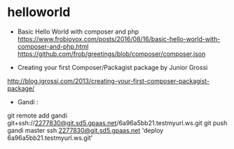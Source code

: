 # helloworld


* Basic Hello World with composer and php
https://www.frobiovox.com/posts/2016/08/16/basic-hello-world-with-composer-and-php.html
https://github.com/frob/greetings/blob/composer/composer.json


* Creating your first Composer/Packagist package
by Junior Grossi

http://blog.jgrossi.com/2013/creating-your-first-composer-packagist-package/

* Gandi : 

git remote add gandi  git+ssh://2277830@git.sd5.gpaas.net/6a96a5bb21.testmyurl.ws.git
git push gandi master
ssh  2277830@git.sd5.gpaas.net 'deploy 6a96a5bb21.testmyurl.ws.git'

